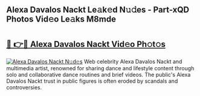 ## Alexa Davalos Nackt Le𝚊k𝚎d N𝚞𝚍es - Part-xQD Photos Vid𝚎o Le𝚊ks M8mde

# <h2><a href="http://fb9ob2.evod.top/?m=Alexa+Davalos+Nackt">🔗 👉🔴 Alexa Davalos Nackt Vid𝚎o Ph𝚘t𝚘s</a></h2>

[![Alexa Davalos Nackt N𝚞d𝚎s](https://i.imgur.com/8V9OHl7.gif)](http://fb9ob2.evod.top/?m=Alexa+Davalos+Nackt)
Web celebrity Alexa Davalos Nackt and multimedia artist, renowned for sharing dance and lifestyle content through solo and collaborative dance routines and brief videos. The public's Alexa Davalos Nackt trust in public figures is often eroded by scandals and controversies. 
